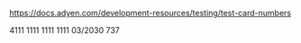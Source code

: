 https://docs.adyen.com/development-resources/testing/test-card-numbers


4111 1111 1111 1111
03/2030
737